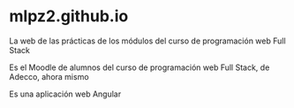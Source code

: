 # mlpz2.github.io
La web de las prácticas de los módulos del curso de programación web Full Stack

Es el Moodle de alumnos del curso de programación web Full Stack, de Adecco, ahora mismo

Es una aplicación web Angular
